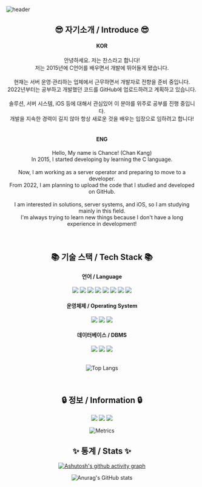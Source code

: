 ![header](https://capsule-render.vercel.app/api?type=Waving&section=header&height=300&text=Hello&fontAlignX=50&fontAlignY=45&color=gradient&fontSize=100&fontColor=ffffff&desc=It's%20Chance%20GitHub)

<div align="center">
    
## 😎 자기소개 / Introduce 😎

</div>
    
<div align="center">
<h4 align="center">KOR</h4>
    안녕하세요. 저는 찬스라고 합니다!</br>
    저는 2015년에 C언어를 배우면서 개발에 뛰어들게 됐습니다.</br>
    </br>
    현재는 서버 운영·관리하는 업체에서 근무하면서 개발자로 전향을 준비 중입니다.<br>
    2022년부터는 공부하고 개발했던 코드를 GitHub에 업로드하려고 계획하고 있습니다.</br>
    </br>
    솔루션, 서버 시스템, iOS 등에 대해서 관심있어 이 분야를 위주로 공부를 진행 중입니다.</br>
    개발을 지속한 경력이 길지 않아 항상 새로운 것을 배우는 입장으로 임하려고 합니다!
</div>
</br>
<h4 align="center">ENG</h4>
<div align="center">
    Hello, My name is Chance! (Chan Kang)</br>
    In 2015, I started developing by learning the C language.</br>
    </br>
    Now, I am working as a server operator and preparing to move to a developer.<br>
    From 2022, I am planning to upload the code that I studied and developed on GitHub.</br>
    </br>
    I am interested in solutions, server systems, and iOS, so I am studying mainly in this field.</br>
    I'm always trying to learn new things because I don't have a long experience in development!
</div>
</br>
</br>

<div align="center">
    
## 📚 기술 스택 / Tech Stack 📚
    
<h4 align="center">언어 / Language</h4>
<div align="center">
    <img src="https://img.shields.io/badge/Go-00AED8?style=flat-square&logo=Go&logoColor=white"/>
    <img src="https://img.shields.io/badge/Java-E97F00?style=flat-square&logo=Java&logoColor=white"/>
    <img src ="https://img.shields.io/badge/Python-3776AB?style=flat-square&logo=Python&logoColor=white"/>
    <img src ="https://img.shields.io/badge/C-A8B9CC?style=flat-square&logo=C&logoColor=white"/>
    <img src ="https://img.shields.io/badge/C++-00599C?style=flat-square&logo=C%2B%2B&logoColor=white"/>
    <img src ="https://img.shields.io/badge/Swift-E54D34?style=flat-square&logo=Swift&logoColor=white"/>
    <img src ="https://img.shields.io/badge/Shell-black?style=flat-square&logo=Shell&logoColor=white"/>
    <img src ="https://img.shields.io/badge/PowerShell-012252?style=flat-square&logo=PowerShell&logoColor=white"/>
</div>

<h4 align="center">운영체제 / Operating System</h4>
<div align="center">
    <img src="https://img.shields.io/badge/Windows%20Server-0081DA?style=flat-square&logo=Windows&logoColor=white"/>
    <img src="https://img.shields.io/badge/CentOS-262577?style=flat-square&logo=CentOS&logoColor=white"/>
    <img src="https://img.shields.io/badge/Ubuntu-D34414?style=flat-square&logo=Ubuntu&logoColor=white"/>
</div>

<h4 align="center">데이터베이스 / DBMS</h4>
<div align="center">
    <img src="https://img.shields.io/badge/MySQL-417399?style=flat-square&logo=MySQL&logoColor=white"/>
    <img src="https://img.shields.io/badge/MariaDB-002D40?style=flat-square&logo=MariaDB&logoColor=white"/>
    <img src="https://img.shields.io/badge/SQL%20Server-D34414?style=flat-square&logo=Microsoft%20SQL%20Server&logoColor=white"/>
</br>
</br>
    
![Top Langs](https://github-readme-stats.vercel.app/api/top-langs/?username=ahs0432&langs_count=8&&hide=javascript,html,scss)

</div>
</br>

## 🔒 정보 / Information 🔒
<div align="center">
    <a href="https://github.com/ahs0432"><img src="https://img.shields.io/badge/GitHub-181717?style=flat-square&logo=GitHub&logoColor=white"/></a>
    <a href="https://blog.naver.com/chance0432"><img src="https://img.shields.io/badge/NAVER-1EC800?style=flat-square"/></a>
    <a href="mailto:ahs0432@gmail.com"><img src="https://img.shields.io/badge/Gmail-EA4335?style=flat-square&logo=Gmail&logoColor=white"/></a>
</br>
</div>

![Metrics](https://metrics.lecoq.io/ahs0432?template=terminal&languages=1&base=header%2C%20activity%2C%20community%2C%20repositories%2C%20metadata&base.indepth=false&base.hireable=false&languages=false&languages.skipped=ahs0432.github.io&languages.limit=8&languages.threshold=0%25&languages.other=false&languages.colors=github&languages.sections=most-used&languages.indepth=false&languages.analysis.timeout=15&languages.categories=markup%2C%20programming&languages.recent.categories=markup%2C%20programming&languages.recent.load=300&languages.recent.days=31&config.timezone=Asia%2FSeoul&config.display=large&config.padding=0%2C%208%20%2B%200%25)

## ✨ 통계 / Stats ✨
[![Ashutosh's github activity graph](https://activity-graph.herokuapp.com/graph?username=ahs0432&theme=xcode)](https://github.com/ashutosh00710/github-readme-activity-graph)

![Anurag's GitHub stats](https://github-readme-stats.vercel.app/api?username=ahs0432&hide=contribs,prs&theme=vision-friendly-dark)

